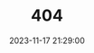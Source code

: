 ---
title: 404
date: 2023-11-17 21:29:00
type: "404"
layout: "404"
description: "Oops～，我崩溃了！找不到你想要的页面 :("
---